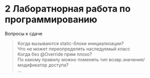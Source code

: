 <h1>2 Лаборатнорная работа по программированию</h1>

Вопросы к сдаче
 > Когда вызываются static-блоки инициализации?\
 > Что не может переопределять наследуемый класс\
 > Когда без @Override прям плохо?\
 > По какому правилу можно поменять тип возвр.значения/модификатор доступа?\
 > ...
 